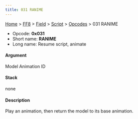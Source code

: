 ```yaml
---
title: 031 RANIME
---
```


[Home](../../../../Main%20Page.md.md) > [FF8](../../../../FF8.md) > [Field](../../../Field.md) > [Script](../../Script.md) > [Opcodes](../Opcodes.md) > 031 RANIME

-   Opcode: **0x031**
-   Short name: **RANIME**
-   Long name: Resume script, animate

#### Argument

Model Animation ID

#### Stack

none

#### Description

Play an animation, then return the model to its base animation.
